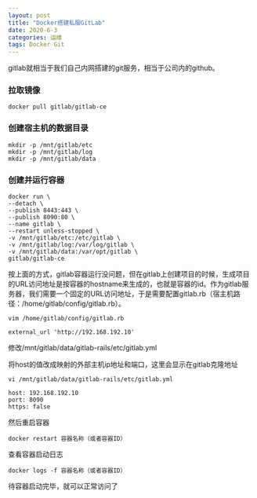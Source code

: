 ```yaml
---
layout: post
title: "Docker搭建私服GitLab"
date: 2020-6-3
categories: 运维
tags: Docker Git
--- 
```



gitlab就相当于我们自己内网搭建的git服务，相当于公司内的github。

### 拉取镜像

```
docker pull gitlab/gitlab-ce
```

### 创建宿主机的数据目录

```
mkdir -p /mnt/gitlab/etc
mkdir -p /mnt/gitlab/log
mkdir -p /mnt/gitlab/data
```

### 创建并运行容器

```
docker run \
--detach \
--publish 8443:443 \
--publish 8090:80 \
--name gitlab \
--restart unless-stopped \
-v /mnt/gitlab/etc:/etc/gitlab \
-v /mnt/gitlab/log:/var/log/gitlab \
-v /mnt/gitlab/data:/var/opt/gitlab \
gitlab/gitlab-ce
```

按上面的方式，gitlab容器运行没问题，但在gitlab上创建项目的时候，生成项目的URL访问地址是按容器的hostname来生成的，也就是容器的id。作为gitlab服务器，我们需要一个固定的URL访问地址，于是需要配置gitlab.rb（宿主机路径：/home/gitlab/config/gitlab.rb）。

```
vim /home/gitlab/config/gitlab.rb
```

```
external_url 'http://192.168.192.10'
```

修改/mnt/gitlab/data/gitlab-rails/etc/gitlab.yml

将host的值改成映射的外部主机ip地址和端口，这里会显示在gitlab克隆地址

```
vi /mnt/gitlab/data/gitlab-rails/etc/gitlab.yml
```

```
host: 192.168.192.10
port: 8090
https: false
```

然后重启容器

```
docker restart 容器名称（或者容器ID）
```

查看容器启动日志

```
docker logs -f 容器名称（或者容器ID）
```

待容器启动完毕，就可以正常访问了